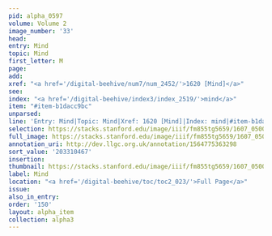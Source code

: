 ```yaml
---
pid: alpha_0597
volume: Volume 2
image_number: '33'
head:
entry: Mind
topic: Mind
first_letter: M
page:
add:
xref: "<a href='/digital-beehive/num7/num_2452/'>1620 [Mind]</a>"
see:
index: "<a href='/digital-beehive/index3/index_2519/'>mind</a>"
item: "#item-b1dacc9bc"
unparsed:
line: 'Entry: Mind|Topic: Mind|Xref: 1620 [Mind]|Index: mind|#item-b1dacc9bc'
selection: https://stacks.stanford.edu/image/iiif/fm855tg5659/1607_0500/328,467,3069,481/full/0/default.jpg
full_image: https://stacks.stanford.edu/image/iiif/fm855tg5659/1607_0500/full/full/0/default.jpg
annotation_uri: http://dev.llgc.org.uk/annotation/1564775363298
sort_value: '203310467'
insertion:
thumbnail: https://stacks.stanford.edu/image/iiif/fm855tg5659/1607_0500/328,467,600,180/250,/0/default.jpg
label: Mind
location: "<a href='/digital-beehive/toc/toc2_023/'>Full Page</a>"
issue:
also_in_entry:
order: '150'
layout: alpha_item
collection: alpha3
---
```

